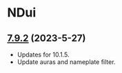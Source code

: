 # NDui

## [7.9.2](https://github.com/siweia/NDui/tree/7.9.2) (2023-5-27)

- Updates for 10.1.5.
- Update auras and nameplate filter.